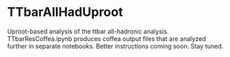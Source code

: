 # TTbarAllHadUproot
Uproot-based analysis of the ttbar all-hadronic analysis.
TTbarResCoffea.ipynb produces coffea output files that are analyzed further in separate notebooks.
Better instructions coming soon.  Stay tuned.
